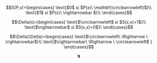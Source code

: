 $$S(P,x)=\begin{cases}
\text{$0$ si $P(x)\  \mathbf{\circlearrowleft}$}\\
\text{$1$ si $P(x)\ \rightarrowbar $}\\
\end{cases}$$

$$\Delta(x)=\begin{cases}
\text{$\circlearrowleft$ si $S(x,x)=1$}\\
\text{$\rightarrowbar$ si $S(x,x)=0$}\ 
\end{cases}$$

$$\Delta(\Delta)=\begin{cases}
\text{$\circlearrowleft\ \Rightarrow \  \rightarrowbar$}\\
\text{$\rightarrowbar\ \Rightarrow \  \circlearrowleft$ }
\end{cases}$$

$$\mathbf{\lightning}$$
